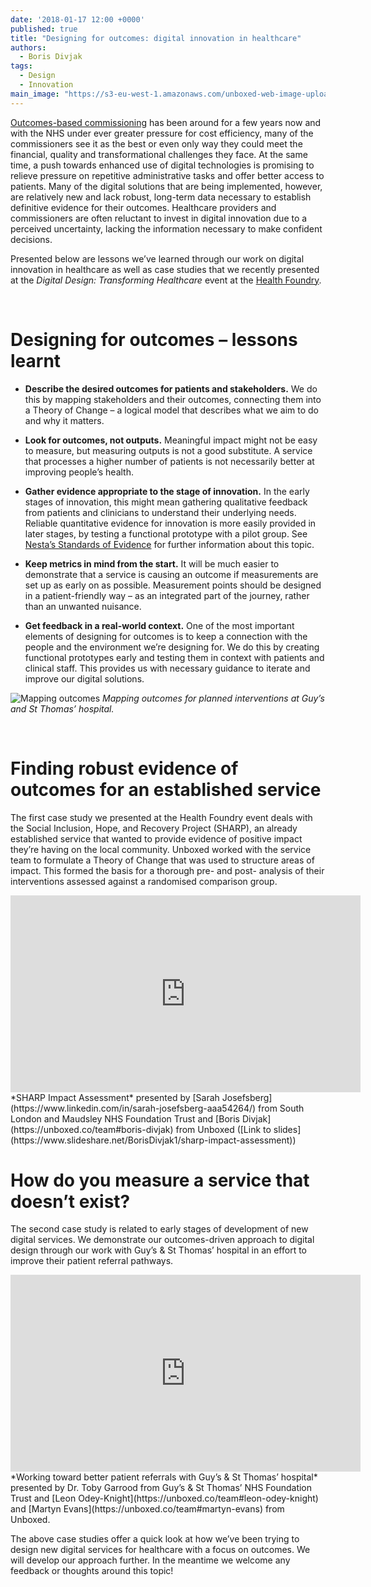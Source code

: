 ```yaml
---
date: '2018-01-17 12:00 +0000'
published: true
title: "Designing for outcomes: digital innovation in healthcare"
authors:
  - Boris Divjak
tags:
  - Design
  - Innovation
main_image: "https://s3-eu-west-1.amazonaws.com/unboxed-web-image-uploader/1559709a92622aea7c6f1a4028dc2e97.jpg"
---
```


[Outcomes-based commissioning](http://www.health.org.uk/publication/need-nurture-outcomes-based-commissioning-nhs) has been around for a few years now and with the NHS under ever greater pressure for cost efficiency,
many of the commissioners see it as the best or even only way they could meet the financial, quality and transformational challenges they face.
At the same time, a push towards enhanced use of digital technologies is promising to relieve pressure on repetitive administrative
tasks and offer better access to patients. Many of the digital solutions that are being implemented, however, are relatively new and lack robust, long-term data necessary to
establish definitive evidence for their outcomes. Healthcare providers and commissioners are often reluctant to invest in digital
innovation due to a perceived uncertainty, lacking the information necessary to make confident decisions.

Presented below are lessons we’ve learned through our work on digital innovation in healthcare as well as case studies that we recently
presented at the *Digital Design: Transforming Healthcare* event at the [Health Foundry](http://www.healthfoundry.org/).

<br />

# Designing for outcomes – lessons learnt

* **Describe the desired outcomes for patients and stakeholders.** We do this by mapping stakeholders and their outcomes, connecting them into a Theory of Change –
  a logical model that describes what we aim to do and why it matters.

* **Look for outcomes, not outputs.** Meaningful impact might not be easy to measure, but measuring outputs is not a good substitute. A service that
  processes a higher number of patients is not necessarily better at improving people’s health.

* **Gather evidence appropriate to the stage of innovation.** In the early stages of innovation, this might mean gathering qualitative feedback
  from patients and clinicians to understand their underlying needs. Reliable quantitative evidence for innovation is more easily provided in
  later stages, by testing a functional prototype with a pilot group. See [Nesta’s Standards of Evidence](https://www.nesta.org.uk/publications/nesta-standards-evidence) for further information about this topic.

* **Keep metrics in mind from the start.** It will be much easier to demonstrate that a service is causing an outcome if measurements are set
  up as early on as possible. Measurement points should be designed in a patient-friendly way – as an integrated part of the journey, rather than an unwanted nuisance.

* **Get feedback in a real-world context.** One of the most important elements of designing for outcomes is to keep a connection with the people
  and the environment we’re designing for. We do this by creating functional prototypes early and testing them in context with patients and clinical staff.
  This provides us with necessary guidance to iterate and improve our digital solutions.


![Mapping outcomes](https://s3-eu-west-1.amazonaws.com/unboxed-web-image-uploader/ce70627a43d01bcfa6557a9027da7c05.jpg)
*Mapping outcomes for planned interventions at Guy’s and St Thomas’ hospital.*

<br />


# Finding robust evidence of outcomes for an established service

The first case study we presented at the Health Foundry event deals with the Social Inclusion, Hope, and Recovery Project (SHARP), an already established service that wanted
to provide evidence of positive impact they’re having on the local community. Unboxed worked with the service team to formulate a Theory of Change that was used to
structure areas of impact. This formed the basis for a thorough pre- and post- analysis of their interventions assessed against a randomised comparison group.

<iframe width="560" height="315" src="https://www.youtube.com/embed/A9PadE2aN5g" frameborder="0" allow="autoplay; encrypted-media" allowfullscreen></iframe>
*SHARP Impact Assessment*
presented by [Sarah Josefsberg](https://www.linkedin.com/in/sarah-josefsberg-aaa54264/) from South London and Maudsley NHS Foundation Trust
and [Boris Divjak](https://unboxed.co/team#boris-divjak) from Unboxed
([Link to slides](https://www.slideshare.net/BorisDivjak1/sharp-impact-assessment))

<br />


# How do you measure a service that doesn’t exist?

The second case study is related to early stages of development of new digital services. We demonstrate our outcomes-driven approach to digital design through our work with Guy’s & St Thomas’ hospital in an effort to improve their patient referral pathways.

<iframe width="560" height="315" src="https://www.youtube.com/embed/hds7Twk30m4" frameborder="0" allow="autoplay; encrypted-media" allowfullscreen></iframe>
*Working toward better patient referrals with Guy’s & St Thomas’ hospital*
presented by Dr. Toby Garrood from Guy’s & St Thomas’ NHS Foundation Trust
and [Leon Odey-Knight](https://unboxed.co/team#leon-odey-knight) and [Martyn Evans](https://unboxed.co/team#martyn-evans) from Unboxed.

<br />

The above case studies offer a quick look at how we’ve been trying to design new digital services for healthcare with a focus on outcomes. We will develop our approach further. In the meantime we welcome any feedback or thoughts around this topic!

